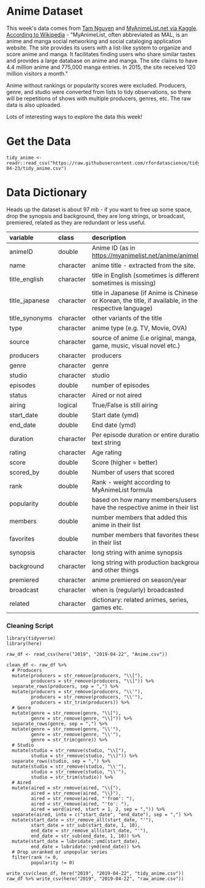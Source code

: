 # Anime Dataset

This week's data comes from [Tam Nguyen](https://github.com/tamdrashtri) and [MyAnimeList.net via Kaggle](https://www.kaggle.com/aludosan/myanimelist-anime-dataset-as-20190204). [According to Wikipedia](https://en.wikipedia.org/wiki/MyAnimeList) - "MyAnimeList, often abbreviated as MAL, is an anime and manga social networking and social cataloging application website. The site provides its users with a list-like system to organize and score anime and manga. It facilitates finding users who share similar tastes and provides a large database on anime and manga. The site claims to have 4.4 million anime and 775,000 manga entries. In 2015, the site received 120 million visitors a month."

Anime without rankings or popularity scores were excluded. Producers, genre, and studio were converted from lists to tidy observations, so there will be repetitions of shows with multiple producers, genres, etc. The raw data is also uploaded.

Lots of interesting ways to explore the data this week!

# Get the Data

```
tidy_anime <- readr::read_csv("https://raw.githubusercontent.com/rfordatascience/tidytuesday/master/data/2019/2019-04-23/tidy_anime.csv")

```

# Data Dictionary

Heads up the dataset is about 97 mb - if you want to free up some space, drop the synopsis and background, they are long strings, or broadcast, premiered, related as they are redundant or less useful.

|variable       |class     |description |
|:--------------|:---------|:-----------|
|animeID        |double    | Anime ID (as in https://myanimelist.net/anime/animeID)          |
|name           |character |anime title - extracted from the site.           |
|title_english  |character | title in English (sometimes is different, sometimes is missing)          |
|title_japanese |character | title in Japanese (if Anime is Chinese or Korean, the title, if available, in the respective language)          |
|title_synonyms |character | other variants of the title         |
|type           |character | anime type (e.g. TV, Movie, OVA)          |
|source         |character | source of anime (i.e original, manga, game, music, visual novel etc.)         |
|producers      |character | producers          |
|genre          |character | genre         |
|studio         |character | studio           |
|episodes       |double    | number of episodes           |
|status         |character | Aired or not aired      |
|airing         |logical   | True/False is still airing          |
|start_date     |double    | Start date (ymd)        |
|end_date       |double    | End date (ymd)        |
|duration       |character | Per episode duration or entire duration, text string        |
|rating         |character | Age rating         |
|score          |double    | Score (higher = better)       |
|scored_by      |double    | Number of users that scored          |
|rank           |double    | Rank - weight according to MyAnimeList formula          |
|popularity     |double    |  based on how many members/users have the respective anime in their list          |
|members        |double    | number members that added this anime in their list         |
|favorites      |double    | number members that favorites these in their list          |
|synopsis       |character | long string with anime synopsis          |
|background     |character | long string with production background and other things          |
|premiered      |character | anime premiered on season/year          |
|broadcast      |character | when is (regularly) broadcasted         |
|related        |character | dictionary: related animes, series, games etc.         |

### Cleaning Script

```
library(tidyverse)
library(here)

raw_df <- read_csv(here("2019", "2019-04-22", "Anime.csv"))

clean_df <- raw_df %>% 
  # Producers
  mutate(producers = str_remove(producers, "\\["),
         producers = str_remove(producers, "\\]")) %>% 
  separate_rows(producers, sep = ",") %>% 
  mutate(producers = str_remove(producers, "\\'"),
         producers = str_remove(producers, "\\'"),
         producers = str_trim(producers)) %>% 
  # Genre
  mutate(genre = str_remove(genre, "\\["),
         genre = str_remove(genre, "\\]")) %>% 
  separate_rows(genre, sep = ",") %>% 
  mutate(genre = str_remove(genre, "\\'"),
         genre = str_remove(genre, "\\'"),
         genre = str_trim(genre)) %>% 
  # Studio
  mutate(studio = str_remove(studio, "\\["),
         studio = str_remove(studio, "\\]")) %>% 
  separate_rows(studio, sep = ",") %>% 
  mutate(studio = str_remove(studio, "\\'"),
         studio = str_remove(studio, "\\'"),
         studio = str_trim(studio)) %>% 
  # Aired
  mutate(aired = str_remove(aired, "\\{"),
         aired = str_remove(aired, "\\}"),
         aired = str_remove(aired, "'from': "),
         aired = str_remove(aired, "'to': "),
         aired = word(aired, start = 1, 2, sep = ",")) %>% 
  separate(aired, into = c("start_date", "end_date"), sep = ",") %>% 
  mutate(start_date = str_remove_all(start_date, "'"),
         start_date = str_sub(start_date, 1, 10),
         end_date = str_remove_all(start_date, "'"),
         end_date = str_sub(end_date, 1, 10)) %>%
  mutate(start_date = lubridate::ymd(start_date),
         end_date = lubridate::ymd(end_date)) %>% 
  # Drop unranked or unpopular series
  filter(rank != 0,
         popularity != 0)

write_csv(clean_df, here("2019", "2019-04-22", "tidy_anime.csv"))
raw_df %>% write_csv(here("2019", "2019-04-22", "raw_anime.csv"))
```
